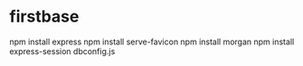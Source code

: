 # firstbase

npm install express
npm install serve-favicon
npm install morgan
npm install express-session
dbconfig.js
